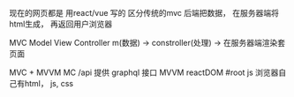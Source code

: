 现在的网页都是 用react/vue 写的 区分传统的mvc 后端把数据， 在服务器端将html生成， 再返回用户浏览器

MVC Model View Controller
m(数据) -> constroller(处理) -> 在服务器端渲染套页面

MVC + MVVM
MC /api 提供 graphql 接口
MVVM reactDOM #root js 浏览器自己有html， js, css
